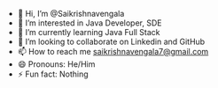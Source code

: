 - 👋 Hi, I’m @Saikrishnavengala
- 👀 I’m interested in Java Developer, SDE
- 🌱 I’m currently learning Java Full Stack
- 💞️ I’m looking to collaborate on Linkedin and GitHub
- 📫 How to reach me saikrishnavengala7@gmail.com
- 😄 Pronouns: He/Him
- ⚡ Fun fact: Nothing

<!---
Saikrishnavengala/Saikrishnavengala is a ✨ special ✨ repository because its `README.md` (this file) appears on your GitHub profile.
You can click the Preview link to take a look at your changes.
--->
